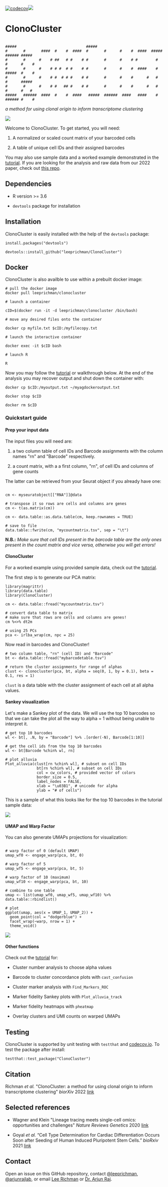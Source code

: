[![codecov](https://codecov.io/gh/leeprichman/ClonoCluster/branch/main/graph/badge.svg?token=GBJDQCGAWZ)](https://codecov.io/gh/leeprichman/ClonoCluster)![](https://img.shields.io/docker/pulls/leeprichman/clonocluster)
# ClonoCluster

```

#####                               #####                                           
#       #       ####  #    #  ####  #       #      #    #  ####  ##### ###### #####  
#       #      #    # ##   # #    # #       #      #    # #        #   #      #    #
#       #      #    # # #  # #    # #       #      #    #  ####    #   #####  #    #
#       #      #    # #  # # #    # #       #      #    #      #   #   #      #####  
#       #      #    # #   ## #    # #       #      #    #      #   #   #      #   #  
#####   ######  ####  #    #  ####   #####  ######  ####   ####    #   ###### #    #

```
*a method for using clonal origin to inform transcriptome clustering*

![](https://github.com/leeprichman/ClonoCluster/blob/main/readme_fig.png)

Welcome to ClonoCluster. To get started, you will need:

  1. A normalized or scaled count matrix of your barcoded cells

  2. A table of unique cell IDs and their assigned barcodes

You may also use sample data and a worked example demonstrated in the [tutorial](https://htmlpreview.github.io/?https://github.com/leeprichman/ClonoCluster/blob/main/Tutorial.html). If you are looking for the analysis and raw data from our 2022 paper, check out [this repo](https://github.com/leeprichman/ClonoCluster_paper).

## Dependencies

  * R version >= 3.6

  * `devtools` package for installation

## Installation

ClonoCluster is easily installed with the help of the `devtools` package:

```
install.packages("devtools")

devtools::install_github("leeprichman/ClonoCluster")
```

## Docker

ClonoCluster is also availble to use within a prebuilt docker image:

```
# pull the docker image
docker pull leeprichman/clonocluster

# launch a container

cID=$(docker run -it -d leeprichman/clonocluster /bin/bash)

# move any desired files onto the container

docker cp myfile.txt $cID:/myfilecopy.txt

# launch the interactive container

docker exec -it $cID bash

# launch R

R

```

Now you may follow the [tutorial](https://htmlpreview.github.io/?https://github.com/leeprichman/ClonoCluster/blob/main/Tutorial.html) or walkthrough below. At the end of the analysis you may recover output and shut down the container with:

```
docker cp $cID:/myoutput.txt ~/myagdockeroutput.txt

docker stop $cID

docker rm $cID

```

### Quickstart guide

#### Prep your input data

The input files you will need are:

 1. a two column table of cell IDs and Barcode assignments with the column names "rn" and "Barcode" respectively.

 2. a count matrix, with a a first column, "rn", of cell IDs and columns of gene counts

The latter can be retrieved from your Seurat object if you already have one:

```

cm <- myseuratobject[["RNA"]]@data

# transpose it so rows are cells and columns are genes
cm <- t(as.matrix(cm))

cm <- data.table::as.data.table(cm, keep.rownames = TRUE)

# save to file
data.table::fwrite(cm, "mycountmatrix.tsv", sep = "\t")

```

**N.B.:** *Make sure that cell IDs present in the barcode table are the only ones present in the count matrix and vice versa, otherwise you will get errors!*

#### ClonoCluster

For a worked example using provided sample data, check out the [tutorial](https://htmlpreview.github.io/?https://github.com/leeprichman/ClonoCluster/blob/main/Tutorial.html).

The first step is to generate our PCA matrix:

```
library(magrittr)
library(data.table)
library(ClonoCluster)

cm <- data.table::fread("mycountmatrix.tsv")

# convert data table to matrix
# make sure that rows are cells and columns are genes!
cm %<>% dt2m

# using 25 PCs
pca <- irlba_wrap(cm, npc = 25)

```

Now read in barcodes and ClonoCluster!

```
# two column table, "rn" (cell ID) and "Barcode"
bt <- data.table::fread("mybarcodetable.tsv")

# return the cluster assignments for range of alphas
clust <- clonocluster(pca, bt, alpha = seq(0, 1, by = 0.1), beta = 0.1, res = 1)

```

`clust` is a data table with the cluster assignment of each cell at all alpha values.

#### Sankey visualization

Let's make a Sankey plot of the data. We will use the top 10 barcodes so that we can take the plot all the way to alpha = 1 without being unable to interpret it.

```
# get top 10 barcodes
wl <- bt[, .N, by = "Barcode"] %>% .[order(-N), Barcode[1:10]]

# get the cell ids from the top 10 barcodes
wl <- bt[Barcode %chin% wl, rn]

# plot alluvia
Plot_alluvia(clust[rn %chin% wl], # subset on cell IDs
              bt[rn %chin% wl], # subset on cell IDs
              col = cw_colors, # provided vector of colors
              border_size = 0.5,
              label_nodes = FALSE,
              xlab = "\u03B1", # unicode for alpha
              ylab = "# of cells")

```

This is a sample of what this looks like for the top 10 barcodes in the tutorial sample data:

![](https://github.com/leeprichman/ClonoCluster/blob/main/sankey_sample.png)

#### UMAP and Warp Factor

You can also generate UMAPs projections for visualization:

```

# warp factor of 0 (default UMAP)
umap_wf0 <- engage_warp(pca, bt, 0)

# warp factor of 5
umap_wf5 <- engage_warp(pca, bt, 5)

# warp factor of 10 (maximum)
umap_wf10 <- engage_warp(pca, bt, 10)

# combine to one table
umap <- list(umap_wf0, umap_wf5, umap_wf10) %>% data.table::rbindlist()

# plot
ggplot(umap, aes(x = UMAP_1, UMAP_2)) +
  geom_point(col = "dodgerblue") +
  facet_wrap(~warp, nrow = 1) +
  theme_void()

```

![](https://github.com/leeprichman/ClonoCluster/blob/main/sample_warps.png)

#### Other functions

Check out the [tutorial](https://htmlpreview.github.io/?https://github.com/leeprichman/ClonoCluster/blob/main/Tutorial.html) for:

  * Cluster number analysis to choose alpha values

  * Barcode to cluster concordance plots with `cast_confusion`

  * Cluster marker analysis with `Find_Markers_ROC`

  * Marker fidelity Sankey plots with `Plot_alluvia_track`

  * Marker fidelity heatmaps with `pheatmap`

  * Overlay clusters and UMI counts on warped UMAPs

## Testing

ClonoCluster is supported by unit testing with `testthat` and [codecov.io](about.codecov.io). To test the package after install:

```
testthat::test_package("ClonoCluster")
```

## Citation

Richman *et al.* "ClonoCluster: a method for using clonal origin to inform transcriptome clustering" *biorXiv* 2022 [link](https://www.biorxiv.org/content/10.1101/2022.02.11.480077v1?rss=1)

## Selected references

  * Wagner and Klein "Lineage tracing meets single-cell omics: opportunities and challenges" *Nature Reviews Genetics* 2020 [link](https://www.nature.com/articles/s41576-020-0223-2)

  * Goyal *et al.* “Cell Type Determination for Cardiac Differentiation Occurs Soon after Seeding of Human Induced Pluripotent Stem Cells.” *bioRxiv* 2021 [link](https://doi.org/10.1101/2021.08.08.455532)

## Contact

Open an issue on this GitHub repository, contact [@leeprichman](https://github.com/leeprichman), [@arjunrajlab](https://github.com/arjunrajlab), or email [Lee Richman](leeprichman@gmail.com) or [Dr. Arjun Raj](arjunrajlaboratory@gmail.com).
